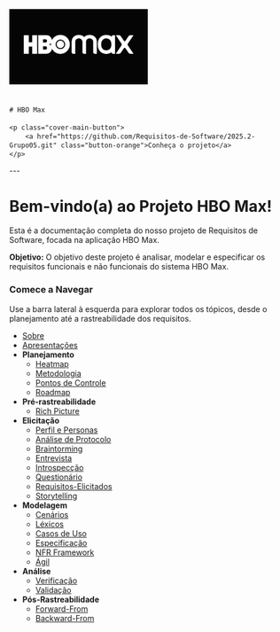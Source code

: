 <div class="cover-main">
    <img src="docs/img/HBO Max logo.jpg" alt="HBO Max Logo" style="max-width: 250px; margin-bottom: 20px;">

    # HBO Max

    <p class="cover-main-button">
        <a href="https://github.com/Requisitos-de-Software/2025.2-Grupo05.git" class="button-orange">Conheça o projeto</a>
    </p>
</div>
---

# Bem-vindo(a) ao Projeto HBO Max!

Esta é a documentação completa do nosso projeto de Requisitos de Software, focada na aplicação HBO Max.

**Objetivo:** O objetivo deste projeto é analisar, modelar e especificar os requisitos funcionais e não funcionais do sistema HBO Max.

### Comece a Navegar

Use a barra lateral à esquerda para explorar todos os tópicos, desde o planejamento até a rastreabilidade dos requisitos.

- [Sobre](homepage.md)
- [Apresentações](apresentacoes.md)
- **Planejamento**
  - [Heatmap](planejamento/heatmap.md)
  - [Metodologia](planejamento/metodologia.md)
  - [Pontos de Controle](planejamento/ponto-de-controle.md)
  - [Roadmap](planejamento/roadmap.md)
- **Pré-rastreabilidade**
  - [Rich Picture](pre-rastreabilidade/rich-picture.md)
- **Elicitação**
  - [Perfil e Personas](elicitacao/personas.md)
  - [Análise de Protocolo](elicitacao/analise-de-protocolo.md)
  - [Braintorming](elicitacao/brainstorming.md)
  - [Entrevista](elicitacao/entrevista.md)
  - [Introspecção](elicitacao/introspeccao.md)
  - [Questionário](elicitacao/questionario.md)
  - [Requisitos-Elicitados](elicitacao/requisitos-elicitados.md)
  - [Storytelling](elicitacao/storytelling.md)
- **Modelagem**
  - [Cenários](modelagem/cenarios.md)
  - [Léxicos](modelagem/lexicos.md)
  - [Casos de Uso](modelagem/casos-de-uso.md)
  - [Especificação](modelagem/especificacao.md)
  - [NFR Framework](modelagem/nfr-framework.md)
  - [Ágil](modelagem/agil.md)
- **Análise**
  - [Verificação](analise/verificacao.md)
  - [Validação](analise/validacao.md)
- **Pós-Rastreabilidade**
  - [Forward-From](pos-rastreabilidade/forward-from.md)
  - [Backward-From](pos-rastreabilidade/backward-from.md)
